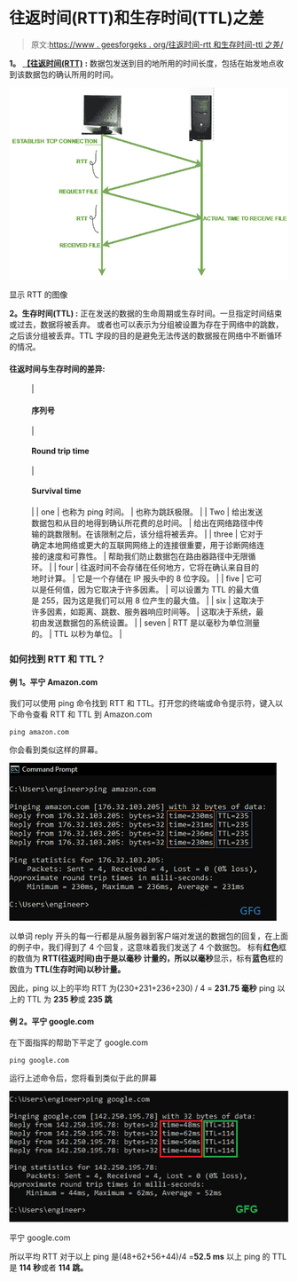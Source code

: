 # 往返时间(RTT)和生存时间(TTL)之差

> 原文:[https://www . geesforgeks . org/往返时间-rtt 和生存时间-ttl 之差/](https://www.geeksforgeeks.org/difference-between-round-trip-time-rtt-and-time-to-live-ttl/)

**1。** [**【往返时间(RTT)**](https://www.geeksforgeeks.org/what-is-rttround-trip-time/) **:**
数据包发送到目的地所用的时间长度，包括在始发地点收到该数据包的确认所用的时间。

![](img/413e073011bc250dde903204f67feb86.png)

显示 RTT 的图像

**2。生存时间(TTL) :**
正在发送的数据的生命周期或生存时间。一旦指定时间结束或过去，数据将被丢弃。
或者也可以表示为分组被设置为存在于网络中的跳数，之后该分组被丢弃。TTL 字段的目的是避免无法传送的数据报在网络中不断循环的情况。

#### **往返时间与生存时间的差异:**

<figure class="table">

| 

#### 序列号

 | 

#### **Round trip time**

 | 

#### **Survival time**

 |
| one | 也称为 ping 时间。 | 也称为跳跃极限。 |
| Two | 给出发送数据包和从目的地得到确认所花费的总时间。 | 给出在网络路径中传输的跳数限制。在该限制之后，该分组将被丢弃。 |
| three | 它对于确定本地网络或更大的互联网网络上的连接很重要，用于诊断网络连接的速度和可靠性。 | 帮助我们防止数据包在路由器路径中无限循环。 |
| four | 往返时间不会存储在任何地方，它将在确认来自目的地时计算。 | 它是一个存储在 IP 报头中的 8 位字段。 |
| five | 它可以是任何值，因为它取决于许多因素。 | 可以设置为 TTL 的最大值是 255，因为这是我们可以用 8 位产生的最大值。 |
| six | 这取决于许多因素，如距离、跳数、服务器响应时间等。 | 这取决于系统，最初由发送数据包的系统设置。 |
| seven | RTT 是以毫秒为单位测量的。 | TTL 以秒为单位。 |

</figure>

### 如何找到 RTT 和 TTL？

#### 例 1。平宁 Amazon.com

我们可以使用 ping 命令找到 RTT 和 TTL。打开您的终端或命令提示符，键入以下命令查看 RTT 和 TTL 到 Amazon.com

```
ping amazon.com
```

你会看到类似这样的屏幕。

![](img/1d95d8c0a3d427b50e14c36069ffd3bf.png)

以单词 reply 开头的每一行都是从服务器到客户端对发送的数据包的回复，在上面的例子中，我们得到了 4 个回复，这意味着我们发送了 4 个数据包。
标有**红色**框的数值为 **RTT(往返时间)**由于是以毫秒
计量的，所以以**毫秒**显示，标有**蓝色**框的数值为 **TTL(生存时间)**以**秒计量。**

因此，ping 以上的平均 RTT 为(230+231+236+230) / 4 = **231.75 毫秒**
ping 以上的 TTL 为 **235 秒**或 **235 跳**

#### 例 2。平宁 google.com

在下面指挥的帮助下平定了 google.com

```
ping google.com
```

运行上述命令后，您将看到类似于此的屏幕

![](img/1e1d32dafc797ea32c21b00b601d139d.png)

平宁 google.com

所以平均 RTT 对于以上 ping 是(48+62+56+44)/4 =**52.5 ms**
以上 ping 的 TTL 是 **114 秒**或者 **114 跳。**